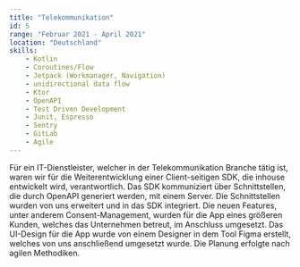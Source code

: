 ```yaml
---
title: "Telekommunikation"
id: 5
range: "Februar 2021 - April 2021"
location: "Deutschland"
skills:
    - Kotlin
    - Coroutines/Flow 
    - Jetpack (Workmanager, Navigation)
    - unidirectional data flow
    - Ktor
    - OpenAPI
    - Test Driven Development
    - Junit, Espresso 
    - Sentry
    - GitLab
    - Agile
---
```


Für ein IT-Dienstleister, welcher in der Telekommunikation Branche tätig ist, waren wir für die Weiterentwicklung einer Client-seitigen SDK, die inhouse entwickelt wird, verantwortlich. Das SDK kommuniziert über Schnittstellen, die durch OpenAPI generiert werden, mit einem Server. Die Schnittstellen wurden von uns erweitert und in das SDK integriert. Die neuen Features, unter anderem Consent-Management, wurden für die App eines größeren Kunden, welches das Unternehmen betreut, im Anschluss umgesetzt. Das UI-Design für die App wurde von einem Designer in dem Tool Figma erstellt, welches von uns anschließend umgesetzt wurde. Die Planung erfolgte nach agilen Methodiken.